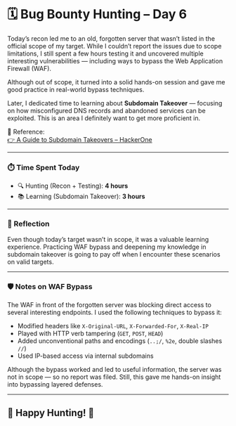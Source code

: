 # 🗓️ Bug Bounty Hunting – Day 6

Today’s recon led me to an old, forgotten server that wasn’t listed in the official scope of my target. While I couldn’t report the issues due to scope limitations, I still spent a few hours testing it and uncovered multiple interesting vulnerabilities — including ways to bypass the Web Application Firewall (WAF).

Although out of scope, it turned into a solid hands-on session and gave me good practice in real-world bypass techniques.

Later, I dedicated time to learning about **Subdomain Takeover** — focusing on how misconfigured DNS records and abandoned services can be exploited. This is an area I definitely want to get more proficient in.

📖 Reference:  
[👉 A Guide to Subdomain Takeovers – HackerOne](https://www.hackerone.com/blog/guide-subdomain-takeovers-20)

---

### ⏱️ Time Spent Today

- 🔍 Hunting (Recon + Testing): **4 hours**
- 📚 Learning (Subdomain Takeover): **3 hours**

---

### 🧠 Reflection

Even though today’s target wasn’t in scope, it was a valuable learning experience. Practicing WAF bypass and deepening my knowledge in subdomain takeover is going to pay off when I encounter these scenarios on valid targets.

---

### 🛡️ Notes on WAF Bypass

The WAF in front of the forgotten server was blocking direct access to several interesting endpoints. I used the following techniques to bypass it:

- Modified headers like `X-Original-URL`, `X-Forwarded-For`, `X-Real-IP`
- Played with HTTP verb tampering (`GET`, `POST`, `HEAD`)
- Added unconventional paths and encodings (`..;/`, `%2e`, double slashes `//`)
- Used IP-based access via internal subdomains

Although the bypass worked and led to useful information, the server was not in scope — so no report was filed. Still, this gave me hands-on insight into bypassing layered defenses.

---

## 🎯 Happy Hunting! 👾